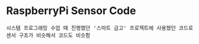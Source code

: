 # RaspberryPi Sensor Code

<pre>시스템 프로그래밍 수업 때 진행했던 '스마트 금고' 프로젝트에 사용했던 코드로\n
센서 구조가 비슷해서 코드도 비슷함</pre>
